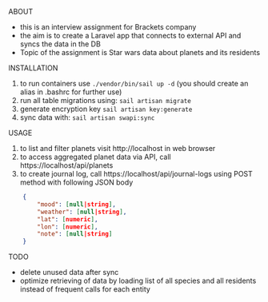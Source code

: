 ABOUT

- this is an interview assignment for Brackets company
- the aim is to create a Laravel app that connects to external API and syncs the data in the DB
- Topic of the assignment is Star wars data about planets and its residents

INSTALLATION

1. to run containers use `./vendor/bin/sail up -d` (you should create an alias in .bashrc for further use)
1. run all table migrations using: `sail artisan migrate`
1. generate encryption key `sail artisan key:generate`
1. sync data with: `sail artisan swapi:sync`

USAGE

1. to list and filter planets visit http://localhost in web browser
1. to access aggregated planet data via API, call https://localhost/api/planets
1. to create journal log, call https://localhost/api/journal-logs using POST method with following JSON body
```json
    {
        "mood": [null|string],
        "weather": [null|string],
        "lat": [numeric],
        "lon": [numeric],
        "note": [null|string]
    }
```

TODO

- delete unused data after sync
- optimize retrieving of data by loading list of all species and all residents instead of frequent calls for each entity
